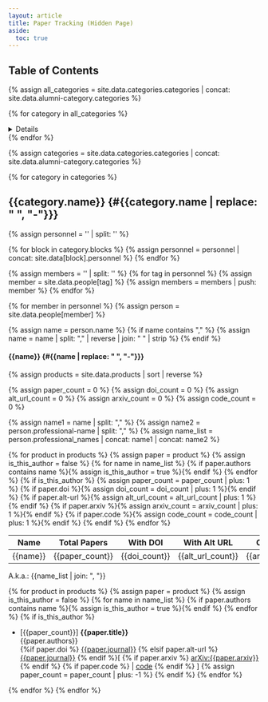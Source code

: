 ```yaml
---
layout: article
title: Paper Tracking (Hidden Page)
aside:
  toc: true
---
```



## Table of Contents

{% assign all_categories = site.data.categories.categories | concat: site.data.alumni-category.categories %}

{% for category in all_categories %}
  <div><details>
  
    {% assign personnel = '' | split: '' %}

    {% for block in category.blocks %}
      {% assign personnel = personnel | concat: site.data[block].personnel %}
    {% endfor %}

    <!-- Assign members based on the personnel list -->
    {% assign members = '' | split: '' %}
    {% for tag in personnel %}
      {% assign member = site.data.people[tag] %}
      {% assign members = members | push: member %}
    {% endfor %}

    <summary><b>{{ category.name }}</b></summary>
    <ul>
      {%- for member in members -%}
        {% assign name = member.name %}
        {% if name contains "," %}
          {% assign name = name | split: "," | reverse | join: " " | strip %}
        {% endif %}
        <li><a href="#{{ name | replace: " ", "-" }}">{{ name }}</a></li>
      {%- endfor -%}
    </ul><br>

  </details></div>
{% endfor %}

{% assign categories = site.data.categories.categories | concat: site.data.alumni-category.categories %}



{% for category in categories  %}

## {{category.name}} {#{{category.name | replace: " ", "-"}}}

{% assign personnel = '' | split: '' %}

{% for block in category.blocks %}
{% assign personnel = personnel | concat: site.data[block].personnel %}
{% endfor %}

{% assign members = '' | split: '' %}
{% for tag in personnel  %}
{% assign member = site.data.people[tag] %}
{% assign members = members | push: member %}
{% endfor %}

{% for member in personnel  %}
{% assign person = site.data.people[member] %}

{% assign name = person.name %}
{% if name contains "," %}
{% assign name = name | split: "," | reverse | join: " " | strip %}
{% endif %}

#### {{name}} {#{{name | replace: " ", "-"}}}

{% assign products = site.data.products | sort | reverse %}

<!-- Initialize paper counters -->
{% assign paper_count = 0 %}
{% assign doi_count = 0 %}
{% assign alt_url_count = 0 %}
{% assign arxiv_count = 0 %}
{% assign code_count = 0 %}

<!-- make list of names to use -->
{% assign name1 = name | split: "," %}
{% assign name2 = person.professional-name | split: "," %}
{% assign name_list = person.professional_names | concat: name1 | concat: name2 %}

<!-- Count number of papers with various properties -->
{% for product in products %}
{% assign paper = product %}
{% assign is_this_author = false %}
{% for name in name_list %}
  {% if paper.authors contains name %}{% assign is_this_author = true %}{% endif %}
{% endfor %}
{% if is_this_author %}
  {% assign paper_count = paper_count | plus: 1 %}
  {% if paper.doi %}{% assign doi_count = doi_count | plus: 1 %}{% endif %}
  {% if paper.alt-url %}{% assign alt_url_count = alt_url_count | plus: 1 %}{% endif %}
  {% if paper.arxiv %}{% assign arxiv_count = arxiv_count | plus: 1 %}{% endif %}
  {% if paper.code %}{% assign code_count = code_count | plus: 1 %}{% endif %}
{% endif %}
{% endfor %}

<!-- Display table -->

| Name | Total Papers | With DOI | With Alt URL | On ArXiv | With Code |
| ---- | ------------ | -------- | ------------ | -------- | --------- |
| {{name}} | {{paper_count}} | {{doi_count}} | {{alt_url_count}} | {{arxiv_count}} | {{code_count}} |

A.k.a.:  {{name_list  | join: ", "}}

<!-- Display the papers -->
{% for product in products %}
{% assign paper = product %}
{% assign is_this_author = false %}
{% for name in name_list %}
  {% if paper.authors contains name %}{% assign is_this_author = true %}{% endif %}
{% endfor %}
{% if is_this_author %}
 * [{{paper_count}}] **{{paper.title}}** <br>
{{paper.authors}} <br>
{%if paper.doi %} [{{paper.journal}}]({{paper.doi}}) {% elsif paper.alt-url %} [{{paper.journal}}]({{paper.alt-url}}) {% endif %}[ {% if paper.arxiv %} [arXiv:{{paper.arxiv}}](https://arxiv.org/abs/{{paper.arxiv}}) {% endif %} {% if paper.code %} | [code]({{paper.code}}) {% endif %} ]
{% assign paper_count = paper_count | plus: -1 %}
{% endif %}
{% endfor %}

{% endfor %}
{% endfor %}
